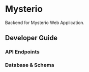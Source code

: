 # Mysterio
Backend for Mysterio Web Application. 

## Developer Guide
### API Endpoints


### Database & Schema